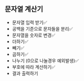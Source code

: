 ## 문자열 계산기

- 문자열 입력 받기✅
- 공백을 기준으로 문자들을 분리✅
- 문자열을 숫자로 변경✅
- 더하기✅
- 빼기✅
- 곱하기✅
- 나누기 (0으로 나눌경우 예외발생)✅
- 부호에 따라 계산하기✅
- 결과 출력하기
